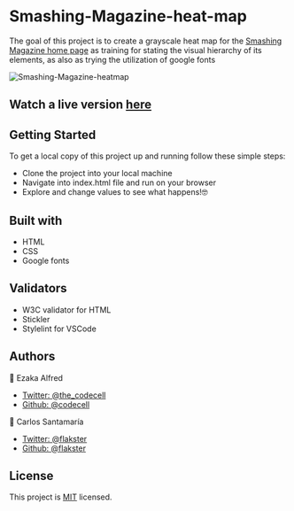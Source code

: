 # Smashing-Magazine-heat-map

The goal of this project is to create a grayscale heat map for the [Smashing Magazine home page](https://www.smashingmagazine.com/) as training for stating the visual hierarchy of its elements, as also as trying the utilization of google fonts

![Smashing-Magazine-heatmap](https://user-images.githubusercontent.com/53324035/71204144-689b2880-226d-11ea-9e4a-65f33a510af9.png)

## Watch a live version [here](https://rawcdn.githack.com/Flakster/Smashing-Magazine-heatmap/7b27544716adbc639816c255c60c1053a1e72791/index.html)

## Getting Started

To get a local copy of this project up and running follow these simple steps:

  * Clone the project into your local machine
  * Navigate into index.html file and run on your browser
  * Explore and change values to see what happens!🤓


## Built with

  * HTML
  * CSS
  * Google fonts
  
## Validators

  * W3C validator for HTML
  * Stickler
  * Stylelint for VSCode
  
## Authors

  👤 Ezaka Alfred
  * [Twitter: @the_codecell](https://www.twitter.com/the_codecell)
  * [Github: @codecell](https://github.com/codecell)
  
  👤 Carlos Santamaría
  * [Twitter: @flakster](https://www.twitter.com/flakster)
  * [Github: @flakster](https://www.github.com/flakster)
  
## License

This project is [MIT](https://opensource.org/licenses/MIT) licensed.

